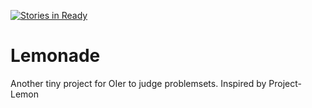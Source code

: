 [![Stories in Ready](https://badge.waffle.io/FreestyleOJ/Lemonade.png?label=ready&title=Ready)](https://waffle.io/FreestyleOJ/Lemonade)
# Lemonade
Another tiny project for OIer to judge problemsets. Inspired by Project-Lemon
